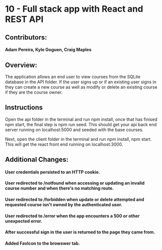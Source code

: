 # 10 - Full stack app with React and REST API

## Contributors:
#### Adam Pereira, Kyle Goguen, Craig Maples

## Overview:
The application allows an end user to view courses from the SQLite database in the API folder. If the user signs up or if an existing user
signs in they can create a new course as well as modify or delete an existing course if they are the course owner.

## Instructions
Open the api folder in the terminal and run npm install, once that has finised npm start, the final step is npm run seed. This should get your api back end server running on localhost:5000 and seeded with the base courses. 

Next, open the client folder in the terminal and run npm install, npm start. This will get the react front end running on localhost:3000.


## Additional Changes:
#### User credentials persisted to an HTTP cookie.
#### User redirected to /notfound when accessing or updating an invalid course number and when there's no matching route.
#### User redirected to /forbidden when update or delete attempted and requested course isn't owned by the authenticated user.
#### User redirected to /error when the app encounters a 500 or other unexpected error.
#### After successful sign in the user is returned to the page they came from.
#### Added FavIcon to the browswer tab.